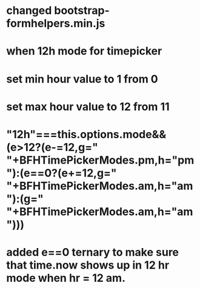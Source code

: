 
# changed bootstrap-formhelpers.min.js
# when 12h mode for timepicker
# set min hour value to 1 from 0
# set max hour value to 12 from 11
# "12h"===this.options.mode&&(e>12?(e-=12,g=" "+BFHTimePickerModes.pm,h="pm"):(e==0?(e+=12,g=" "+BFHTimePickerModes.am,h="am"):(g=" "+BFHTimePickerModes.am,h="am")))
# added e==0 ternary to make sure that time.now shows up in 12 hr mode when hr = 12 am.

